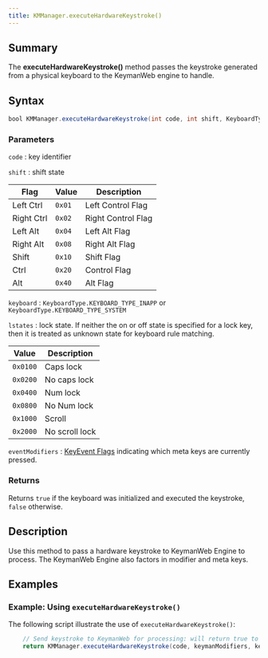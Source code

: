 ```yaml
---
title: KMManager.executeHardwareKeystroke()
---
```


## Summary
The **executeHardwareKeystroke()** method passes the keystroke generated from a physical keyboard to the KeymanWeb engine to handle.

## Syntax
```java
bool KMManager.executeHardwareKeystroke(int code, int shift, KeyboardType keyboard, int lstates, int eventModifiers)
```

### Parameters

`code`
: key identifier

`shift`
: shift state

|     Flag     |   Value  | Description                            |
|--------------|----------|----------------------------------------|
| Left Ctrl    | `0x01`   | Left Control Flag                      |
| Right Ctrl   | `0x02`   | Right Control Flag                     |
| Left Alt     | `0x04`   | Left Alt Flag                          |
| Right Alt    | `0x08`   | Right Alt Flag                         |
| Shift        | `0x10`   | Shift Flag                             |
| Ctrl         | `0x20`   | Control Flag                           |
| Alt          | `0x40`   | Alt Flag                               |

`keyboard`
: `KeyboardType.KEYBOARD_TYPE_INAPP` or `KeyboardType.KEYBOARD_TYPE_SYSTEM`

`lstates`
: lock state. If neither the on or off state is specified for a lock key, then it is treated as unknown state for keyboard rule matching.

| Value  | Description    |
|--------|----------------|
| `0x0100` | Caps lock      |
| `0x0200` | No caps lock   |
| `0x0400` | Num lock       |
| `0x0800` | No Num lock    |
| `0x1000` | Scroll         |
| `0x2000` | No scroll lock |

`eventModifiers`
: [KeyEvent Flags](https://developer.android.com/reference/android/view/KeyEvent#getMetaState\(\)) indicating which meta keys are currently pressed.

### Returns
Returns `true` if the keyboard was initialized and executed the keystroke, `false` otherwise.

## Description
Use this method to pass a hardware keystroke to KeymanWeb Engine to process. The KeymanWeb Engine also factors in modifier and meta keys.

## Examples

### Example: Using `executeHardwareKeystroke()`
The following script illustrate the use of `executeHardwareKeystroke()`:

```java
    // Send keystroke to KeymanWeb for processing: will return true to swallow the keystroke
    return KMManager.executeHardwareKeystroke(code, keymanModifiers, keyboardType, Lstates, androidModifiers);
```
